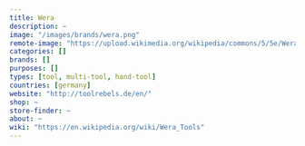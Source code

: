```yaml
---
title: Wera
description: ~
image: "/images/brands/wera.png"
remote-image: "https://upload.wikimedia.org/wikipedia/commons/5/5e/Wera_Be_a_Tool_Rebel_black.jpg"
categories: []
brands: []
purposes: []
types: [tool, multi-tool, hand-tool]
countries: [germany]
website: "http://toolrebels.de/en/"
shop: ~
store-finder: ~
about: ~
wiki: "https://en.wikipedia.org/wiki/Wera_Tools"
---
```

